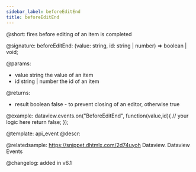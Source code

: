 ```yaml
---
sidebar_label: beforeEditEnd
title: beforeEditEnd
---          
```


@short: fires before editing of an item is completed

@signature: beforeEditEnd: (value: string, id: string | number) => boolean | void;

@params:
- value		string		the value of an item
- id		string | number		the id of an item

@returns:
- result	boolean		false - to prevent closing of an editor, otherwise true

@example:
dataview.events.on("BeforeEditEnd", function(value,id){
	// your logic here
    return false;
});


@template: api_event
@descr:


@relatedsample:
https://snippet.dhtmlx.com/2d74uyoh	Dataview. Dataview Events

@changelog: added in v6.1



